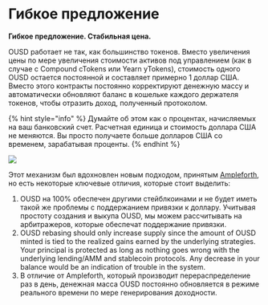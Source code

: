 # Гибкое предложение

**Гибкое предложение. Стабильная цена.**

OUSD работает не так, как большинство токенов. Вместо увеличения цены по мере увеличения стоимости активов под управлением (как в случае с Compound cTokens или Yearn yTokens), стоимость одного OUSD остается постоянной и составляет примерно 1 доллар США. Вместо этого контракты постоянно корректируют денежную массу и автоматически обновляют баланс в кошельке каждого держателя токенов, чтобы отразить доход, полученный протоколом.

{% hint style="info" %}
Думайте об этом как о процентах, начисляемых на ваш банковский счет. Расчетная единица и стоимость доллара США не меняются. Вы просто получаете больше долларов США со временем, зарабатывая проценты.
{% endhint %}

![](../../.gitbook/assets/ousd_docs_graphics_4.png)

Этот механизм был вдохновлен новым подходом, принятым [Ampleforth](https://www.ampleforth.org/), но есть некоторые ключевые отличия, которые стоит выделить:

1. OUSD на 100% обеспечен другими стейблкоинами и не будет иметь такой же проблемы с поддержанием привязки к доллару. Учитывая простоту создания и выкупа OUSD, мы можем рассчитывать на арбитражеров, которые обеспечат поддержание привязки.
2. OUSD rebasing should only increase supply since the amount of OUSD minted is tied to the realized gains earned by the underlying strategies. Your principal is protected as long as nothing goes wrong with the underlying lending/AMM and stablecoin protocols. Any decrease in your balance would be an indication of trouble in the system.
3. В отличие от Ampleforth, который производит перераспределение раз в день, денежная масса OUSD постоянно обновляется в режиме реального времени по мере генерирования доходности.

